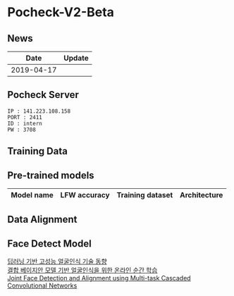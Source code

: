 # Pocheck-V2-Beta

## News
| Date     | Update |
|----------|--------|
| 2019-04-17 | 
 
## Pocheck Server
```
IP : 141.223.108.158
PORT : 2411
ID : intern
PW : 3708
```

## Training Data

## Pre-trained models
| Model name      | LFW accuracy | Training dataset | Architecture |
|-----------------|--------------|------------------|-------------|

## Data Alignment

## Face Detect Model
[딥러닝 기반 고성능 얼굴인식 기술 동향](https://ettrends.etri.re.kr/ettrends/172/0905172005/33-4_43-53.pdf)<br>
[결합 베이지안 모델 기반 얼굴인식을 위한 온라인 순간
학습](https://bi.snu.ac.kr/Publications/Conferences/Domestic/KIISE2015W_KwakHN.pdf)<br>
[Joint Face Detection and Alignment using Multi-task Cascaded Convolutional Networks](https://kpzhang93.github.io/MTCNN_face_detection_alignment/index.html)<br>
